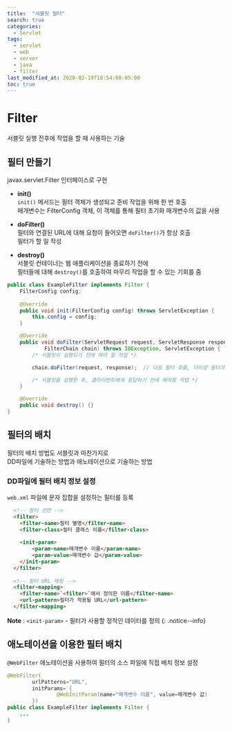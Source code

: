 ```yaml
---
title:  "서블릿 필터"
search: true
categories: 
  - Servlet
tags:
  - servlet
  - web
  - server
  - java
  - filter
last_modified_at: 2020-02-19T18:54:00-05:00
toc: true
---
```


# Filter
서블릿 실행 전후에 작업을 할 때 사용하는 기술  

## 필터 만들기
javax.servlet.Filter 인터페이스로 구현  

- **init()**  
`init()` 메서드는 필터 객체가 생성되고 준비 작업을 위해 한 번 호출  
매개변수는 FilterConfig 객체, 이 객체를 통해 필터 초기화 매개변수의 값을 사용  

- **doFilter()**  
필터와 연결된 URL에 대해 요청이 들어오면 `doFilter()`가 항상 호출  
필터가 할 일 작성  

- **destroy()**  
서블릿 컨테이너는 웹 애플리케이션을 종료하기 전에  
필터들에 대해 `destroy()`를 호출하여 마무리 작업을 할 수 있는 기회를 줌  

```java
public class ExampleFilter implements Filter {
	FilterConfig config;
	
	@Override
	public void init(FilterConfig config) throws ServletException {
		this.config = config;
	}

	@Override
	public void doFilter(ServletRequest request, ServletResponse response, 
			FilterChain chain) throws IOException, ServletException {
		/* 서블릿이 실행되기 전에 해야 할 작업 */

		chain.doFilter(request, response);	// 다음 필터 호출, 더이상 필터가 없다면 서블릿의 service()가 호출

		/* 서블릿을 실행한 후, 클라이언트에게 응답하기 전에 해야할 작업 */
	}

	@Override
	public void destroy() {}
}
```

## 필터의 배치
필터의 배치 방법도 서블릿과 마찬가지로  
DD파일에 기술하는 방법과 애노테이션으로 기술하는 방법  

### DD파일에 필터 배치 정보 설정
`web.xml` 파일에 문자 집합을 설정하는 필터를 등록  
```html
  <!-- 필터 선언 -->
  <filter>
  	<filter-name>필터 별명</filter-name>
  	<filter-class>필터 클래스 이름</filter-class>
  	
  	<init-param>
  		<param-name>매개변수 이름</param-name>
  		<param-value>매개변수 값</param-value>
  	</init-param>
  </filter>
  
  <!-- 필터 URL 매핑 -->
  <filter-mapping>
  	<filter-name>`<filter>`에서 정의한 이름</filter-name>
  	<url-pattern>필터가 적용될 URL</url-pattern>
  </filter-mapping>
```
**Note** : `<init-param>` - 필터가 사용할 정적인 데이터를 정의
{: .notice--info}  

## 애노테이션을 이용한 필터 배치
`@WebFilter` 애노테이션을 사용하여 필터의 소스 파일에 직접 배치 정보 설정  

```java
@WebFilter(
		urlPatterns="URL",
		initParams= {
				@WebInitParam(name="매개변수 이름", value=매개변수 값)
		})
public class ExampleFilter implements Filter {
	...
}
```
